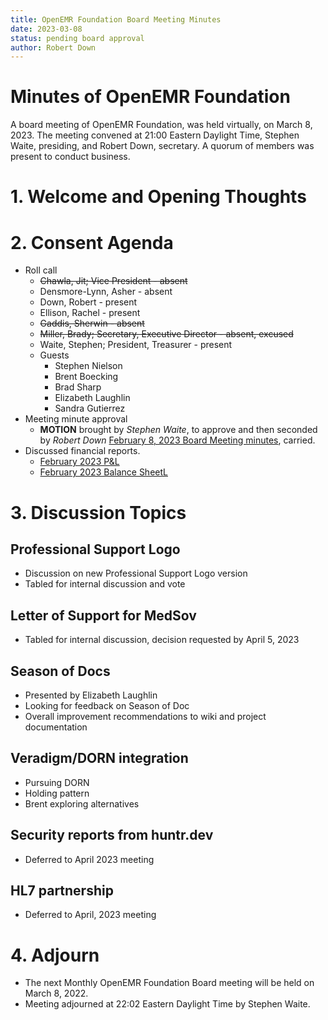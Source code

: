 ```yaml
---
title: OpenEMR Foundation Board Meeting Minutes
date: 2023-03-08
status: pending board approval
author: Robert Down
---
```


# Minutes of OpenEMR Foundation

A board meeting of OpenEMR Foundation, was held virtually, on March 8, 2023. The meeting
convened at 21:00 Eastern Daylight Time, Stephen Waite, presiding, and Robert Down, secretary.
A quorum of members was present to conduct business.

# 1. Welcome and Opening Thoughts

# 2. Consent Agenda
  - Roll call
    - ~~Chawla, Jit; Vice President - absent~~
    - Densmore-Lynn, Asher - absent
    - Down, Robert - present
    - Ellison, Rachel - present
    - ~~Gaddis, Sherwin - absent~~
    - ~~Miller, Brady; Secretary, Executive Director - absent, excused~~
    - Waite, Stephen; President, Treasurer - present
    - Guests
      - Stephen Nielson
      - Brent Boecking
      - Brad Sharp
      - Elizabeth Laughlin
      - Sandra Gutierrez
  - Meeting minute approval
    - **MOTION** brought by _Stephen Waite_, to approve and then seconded by _Robert Down_ [February 8, 2023 Board Meeting minutes](https://github.com/openemr/foundation-minutes/blob/master/2023-02-08-Board.md), carried.
  - Discussed financial reports.
    - [February 2023 P&L](https://community.open-emr.org/uploads/short-url/AoQfvAawobLzvenaIIxSxqYEMMN.pdf)
    - [February 2023 Balance SheetL](https://community.open-emr.org/uploads/short-url/go8lVTPX3UztxjK76yqnLrT9I0I.pdf)

# 3. Discussion Topics

## Professional Support Logo
  - Discussion on new Professional Support Logo version
  - Tabled for internal discussion and vote

## Letter of Support for MedSov
  - Tabled for internal discussion, decision requested by April 5, 2023
  
## Season of Docs
  - Presented by Elizabeth Laughlin
  - Looking for feedback on Season of Doc
  - Overall improvement recommendations to wiki and project documentation
  
## Veradigm/DORN integration
  - Pursuing DORN
  - Holding pattern
  - Brent exploring alternatives
  
## Security reports from huntr.dev
  - Deferred to April 2023 meeting
  
## HL7 partnership
  - Deferred to April, 2023 meeting

# 4. Adjourn
  - The next Monthly OpenEMR Foundation Board meeting will be held on March 8, 2022.
  - Meeting adjourned at 22:02 Eastern Daylight Time by Stephen Waite.
  
